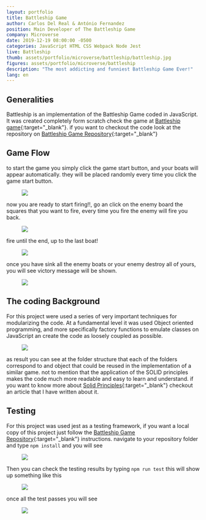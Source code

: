 ```yaml
---
layout: portfolio
title: Battleship Game
author: Carlos Del Real & António Fernandez
position: Main Developer of The Battleship Game
company: Microverse
date: 2019-12-19 08:00:00 -0500
categories: JavaScript HTML CSS Webpack Node Jest
live: Battleship
thumb: assets/portfolio/microverse/battleship/battleship.jpg
figures: assets/portfolio/microverse/battleship
description: "The most addicting and funniest Battleship Game Ever!"
lang: en
---
```


## Generalities

Battleship is an implementation of the Battleship Game coded in JavaScript. It was created completely form scratch
check the game at [Battleship game](https://carloshdelreal.github.io/battleship/dist/index.html){:target="_blank"}. if you want to checkout
the code look at the repository on [Battleship Game Repository](https://github.com/carloshdelreal/battleship){:target="_blank"}

## Game Flow

to start the game you simply click the game start button, and your boats will appear automatically. they will be placed
randomly every time you click the game start button.

<figure class="figure">
    <img src="{{ url }}/{{ page.figures }}/game_start.jpg">
</figure>

now you are ready to start firing!!, go an click on the enemy board the squares that you want to fire, every time you fire
the enemy will fire you back.

<figure class="figure">
    <img src="{{ url }}/{{ page.figures }}/fire.jpg">
</figure>

fire until the end, up to the last boat!

<figure class="figure">
    <img src="{{ url }}/{{ page.figures }}/fire_until_the_end.jpg">
</figure>

once you have sink all the enemy boats or your enemy destroy all of yours, you will see victory message will be shown.

<figure class="figure">
    <img src="{{ url }}/{{ page.figures }}/game_end.jpg">
</figure>

## The coding Background

For this project were used a series of very important techniques for modularizing the code. At a fundamental level it was used
Object oriented programming, and more specifically factory functions to emulate classes on JavaScript an create the code as 
loosely coupled as possible.

<figure class="figure">
    <img src="{{ url }}/{{ page.figures }}/folder_structure.png">
</figure>

as result you can see at the folder structure that each of the folders correspond to and object that could be reused in the 
implementation of a similar game. not to mention that the application of the SOLID principles makes the code much more readable
and easy to learn and understand. if you want to know more about [Solid Principles](https://medium.com/@carloshdelreal/stop-coding-bad-practices-d976ce05dbc6){:target="_blank"} checkout an article that I have written
about it.

## Testing

For this project was used jest as a testing framework, if you want a local copy of this project just follow the [Battleship Game Repository](https://github.com/carloshdelreal/battleship){:target="_blank"} instructions. navigate to your repository folder and type `npm install` and you will see

<figure class="figure">
    <img src="{{ url }}/{{ page.figures }}/install.png">
</figure>

Then you can check the testing results by typing `npm run test` this will show up something like this

<figure class="figure">
    <img src="{{ url }}/{{ page.figures }}/tests_run.png">
</figure>

once all the test passes you will see

<figure class="figure">
    <img src="{{ url }}/{{ page.figures }}/tests_pass.png">
</figure>

